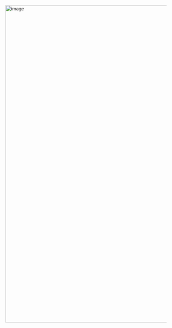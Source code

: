 
<img width="1916" height="989" alt="image" src="https://github.com/user-attachments/assets/2d1e8f5e-7fd6-4c39-90d2-cf3daac3e6f4" />
